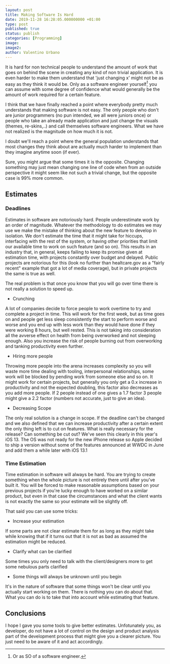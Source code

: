 ```yaml
---
layout: post
title: Making Software Is Hard
date: 2019-11-28 16:28:05.000000000 +01:00
type: post
published: true
status: publish
categories: [Programming]
image:
image2:
author: Valentino Urbano
---
```


It is hard for non technical people to understand the amount of work that goes on behind the scene in creating any kind of non trivial application. It is even harder to make them understand that 'just changing x' might not be as easy as they think it would be. Only as a software engineer yourself[^1] you can assume with some degree of confidence what would generally be the amount of work required for a certain feature.

I think that we have finally reached a point where everybody pretty much understands that making software is not easy. The only people who don't are junior programmers (no pun intended, we all were juniors once) or people who take an already made application and just change the visuals (themes, re-skins,..) and call themselves software engineers. What we have not realized is the magnitude on how much it is not.

I doubt we'll reach a point where the general population understands that most changes they think about are actually much harder to implement than they imagine anytime soon (if ever).

Sure, you might argue that some times it is the opposite. Changing something may just mean changing one line of code when from an outside perspective it might seem like not such a trivial change, but the opposite case is 99% more common.

## Estimates

### Deadlines

Estimates in software are notoriously hard. People underestimate work by an order of magnitude. Whatever the methodology to do estimates we may use we make the mistake of thinking about the new feature to develop in isolation. We don't estimate the time that it might take for hiccups, interfacing with the rest of the system, or having other priorities that limit our available time to work on such feature (and so on). This results in an industry that, in general, keeps failing to keep its promise given at estimation time, with projects constantly over budget and delayed. Public projects are notorious for this (look no further than healtcare.gov as a "fairly recent" example that got a lot of media coverage), but in private projects the same is true as well.

The real problem is that once you know that you will go over time there is not really a solution to speed up.

- Crunching

A lot of companies decide to force people to work overtime to try and complete a project in time. This will work for the first week, but as time goes on and people get less sleep consistently the start to perform worse and worse and you end up with less work than they would have done if they were working 8 hours, but well rested. This is not taking into consideration all the avverse effect on health from being overworked and not sleeping enough. Also you increase the risk of people burning out from overworking and tanking productivity even further.

- Hiring more people

Throwing more people into the arena increases complexity so you will waste more time dealing with tooling, interpersonal relationships, some work will be blocked by pending work from someone else and so on. It might work for certain projects, but generally you only get a 0.x increase in productivity and not the expected doubling, this factor also decreases as you add more people. If 2 people instead of one gives a 1.7 factor 3 people might give a 2.2 factor (numbers not accurate, just to give an idea).

- Decreasing Scope

The only real solution is a change in scope. If the deadline can't be changed and we also defined that we can increase productivity after a certain extent the only thing left is to cut on features. What is really necessary for the release? Can something be cut out? We've seen this clearly in this year's iOS 13. The OS was not ready for the new iPhone release so Apple decided to ship a version without some of the features announced at WWDC in June and add them a while later with iOS 13.1

### Time Estimation

Time estimation in software will always be hard. You are trying to create something when the whole picture is not entirely there until after you've built it. You will be forced to make reasonable assumptions based on your previous projects if you're lucky enough to have worked on a similar product, but even in that case the circumstances and what the client wants is not exactly the same so your estimate will be slightly off.

That said you can use some tricks:

- Increase your estimation

If some parts are not clear estimate them for as long as they might take while knowing that if it turns out that it is not as bad as assumed the estimation might be reduced.

- Clarify what can be clarified

Some times you only need to talk with the client/designers more to get some nebulous parts clarified

- Some things will always be unknown until you begin

It's in the nature of software that some things won't be clear until you actually start working on them. There is nothing you can do about that. What you can do is to take that into account while estimating that feature.

## Conclusions

I hope I gave you some tools to give better estimates. Unfotunately you, as developer, do not have a lot of control on the design and product analysis part of the development process that might give you a clearer picture. You just need to be aware of it and act accordingly.

[^1]: Or as SO of a software engineer.
